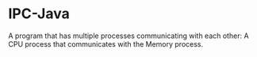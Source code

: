 # IPC-Java
A program that has multiple processes communicating with each other: A CPU process that communicates with the Memory process.
